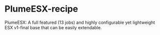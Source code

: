 # PlumeESX-recipe
PlumeESX: A full featured (13 jobs) and highly configurable yet lightweight ESX v1-final base that can be easily extendable. 
